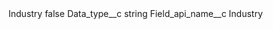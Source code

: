 <?xml version="1.0" encoding="UTF-8"?>
<CustomMetadata xmlns="http://soap.sforce.com/2006/04/metadata" xmlns:xsi="http://www.w3.org/2001/XMLSchema-instance" xmlns:xsd="http://www.w3.org/2001/XMLSchema">
    <label>Industry</label>
    <protected>false</protected>
    <values>
        <field>Data_type__c</field>
        <value xsi:type="xsd:string">string</value>
    </values>
    <values>
        <field>Field_api_name__c</field>
        <value xsi:type="xsd:string">Industry</value>
    </values>
</CustomMetadata>
